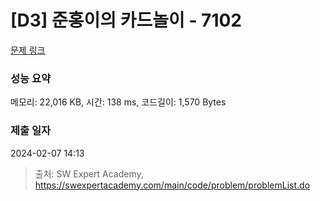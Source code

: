# [D3] 준홍이의 카드놀이 - 7102 

[문제 링크](https://swexpertacademy.com/main/code/problem/problemDetail.do?contestProbId=AWkIlHWqBYcDFAXC) 

### 성능 요약

메모리: 22,016 KB, 시간: 138 ms, 코드길이: 1,570 Bytes

### 제출 일자

2024-02-07 14:13



> 출처: SW Expert Academy, https://swexpertacademy.com/main/code/problem/problemList.do
